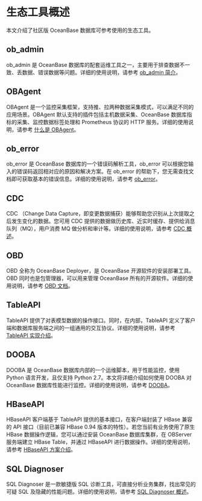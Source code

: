 # 生态工具概述

本文介绍了社区版 OceanBase 数据库可参考使用的生态工具。

## ob_admin

ob_admin 是 OceanBase 数据库的配套运维工具之一，主要用于排查数据不一致、丢数据、错误数据等问题。详细的使用说明，请参考 [ob_admin 简介](100.ob-admin/100.overview-of-ob_admin.md)。

## OBAgent

OBAgent 是一个监控采集框架，支持推、拉两种数据采集模式，可以满足不同的应用场景。OBAgent 默认支持的插件包括主机数据采集、OceanBase 数据库指标的采集、监控数据标签处理和 Prometheus 协议的 HTTP 服务。详细的使用说明，请参考 [什么是 OBAgent](200.ob-agent/100.about-obagent/100.what-is-obagent.md)。

## ob_error

ob_error 是 OceanBase 数据库的一个错误码解析工具，ob_error 可以根据您输入的错误码返回相对应的原因和解决方案。在 ob_error 的帮助下，您无需查找文档即可获取基本的错误信息。详细的使用说明，请参考 [ob_error](400.cdc/100.overview-of-cdc.md)。

## CDC

CDC （Change Data Capture，即变更数据捕获）能够帮助您识别从上次提取之后发生变化的数据。您可用 CDC 提供的数据做历史库、近实时缓存、提供给消息队列（MQ），用户消费 MQ 做分析和审计等。详细的使用说明，请参考 [CDC 概述](400.cdc/100.overview-of-cdc.md)。

## OBD

OBD 全称为 OceanBase Deployer，是 OceanBase 开源软件的安装部署工具。OBD 同时也是包管理器，可以用来管理 OceanBase 所有的开源软件。详细的使用说明，请参考 [OBD 文档](https://www.oceanbase.com/docs/community/obd-cn/V1.4.0/10000000000436994)。

## TableAPI

TableAPI 提供了对表模型数据的操作接口。同时，在内部，TableAPI 定义了客户端和数据库服务端之间的一组通用的交互协议。详细的使用说明，请参考 [TableAPI 实现介绍](600.tableapi/100.introduction-to-tableapi/100.implementation-of-tableapi.md)。

## DOOBA

DOOBA 是 OceanBase 数据库内部的一个运维脚本，用于性能监控，使用 Python 语言开发，且仅支持 Python 2.7。本文将详细介绍如何使用 DOOBA 对 OceanBase 数据库性能进行监控。详细的使用说明，请参考 [DOOBA](../1800.supporting-tools/700.dooba.md)。

## HBaseAPI

HBaseAPI 客户端基于 TableAPI 提供的基本接口，在客户端封装了 HBase 兼容的 API 接口（目前已兼容 HBase 0.94 版本的特性）。若您当前有业务使用了原生 HBase 数据操作逻辑，您可以通过安装 OceanBase 数据库集群，在 OBServer 服务端建立 HBase Table，并通过 HBaseAPI 进行数据操作。详细的使用说明，请参考 [HBaseAPI 方案介绍](800.hbaseapi/100.introduction-to-hbaseapi-scheme.md)。

## SQL Diagnoser

SQL Diagnoser 是一款敏捷版 SQL 诊断工具，可直接分析业务集群，找出常见的可疑 SQL 及隐藏的性能问题。详细的使用说明，请参考 [SQL Diagnoser 概述](900.sql_diagnoser/100.overview-of-sql_diagnoser.md)。
